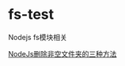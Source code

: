 # fs-test
Nodejs fs模块相关

[NodeJs删除非空文件夹的三种方法](https://leotian.cn/2017/11/29/nodejs%E5%88%A0%E9%99%A4%E9%9D%9E%E7%A9%BA%E6%96%87%E4%BB%B6%E5%A4%B9%E7%9A%84%E4%B8%89%E7%A7%8D%E6%96%B9%E6%B3%95)
